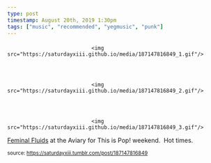 ```yaml
---
type: post
timestamp: August 20th, 2019 1:30pm
tags: ["music", "recommended", "yegmusic", "punk"]
---
```

####


                               <img src="https://saturdayxiii.github.io/media/187147816849_1.gif"/>
                           

                                                                                                                           

                               <img src="https://saturdayxiii.github.io/media/187147816849_2.gif"/>
                           

                                                                                                                           

                               <img src="https://saturdayxiii.github.io/media/187147816849_3.gif"/>
                           

                                                                                                                      
<a href="https://feminalfluids.bandcamp.com" target="_blank">Feminal Fluids</a> at the Aviary for This is Pop! weekend.  Hot times.
 
                                    
                
                
                
                
                                
<small>source: https://saturdayxiii.tumblr.com/post/187147816849</small>